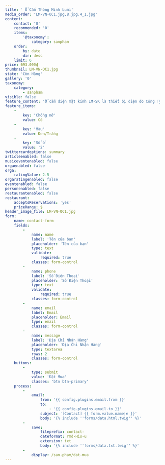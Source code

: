 ```yaml
---
title: ' Ổ Cắm Thông Minh Lumi'
media_order: 'LM-VN-OC1.jpg,8.jpg,4_1.jpg'
content:
    contact: '0'
    recommended: '0'
    items:
        '@taxonomy':
            category: sanpham
    order:
        by: date
        dir: desc
    limit: 6
price: 693.000₫
thumbnail: LM-VN-OC1.jpg
state: 'Còn Hàng'
gallery: '0'
taxonomy:
    category:
        - sanpham
visible: false
feature_content: "Ổ cắm điện mặt kính LM-SK là thiết bị điện do Công Ty CP Lumi Việt Nam sản xuất. Với bề mặt kính  cường lực cách điện,cách nhiệt,đây là thiết bị tuyệt đối an toàn với trẻ, chống mở, có nối đất.\r\n\r\nỔ cắm lumi là một thiết bị điện thông minh trong bộ giải pháp nhà thông minh Lumi, nó không chỉ có là thiết bị dùng để tiếp điện như những chiếc công tắc bình thường mà còn là món đồ trang trí cho ngôi nhà của bạn.\r\n\r\n![](/giahan/san-pham/o-cam-thong-minh-lumi/4_1.jpg)\r\n\r\nVới thiết kế đồng bộ với các công tắc cảm ứng, ổ cắm điện thông minh Lumi có vẻ ngoài SANG TRỌNG và ĐẸP MẮT. Bề mặt được trang bị mặt kính cường lực càng làm cho thiết bị này trở nên TINH TẾ hơn.\r\n\r\n![](/giahan/san-pham/o-cam-thong-minh-lumi/8.jpg) \r\n\r\nỔ cắm điện Lumi có hai màu cơ bản là màu đen và màu trắng phù hợp với mọi không gian sống và nội thất kiến trúc của mọi ngôi nhà từ hiện đại cho đến cổ điển.\r\n\r\nNgoài sử dụng cắm điện thì ổ điện Lumi còn sử dụng như một ổ cắm wifi, cắm dây cap truyền hình,…"
feature_items:
    -
        key: 'Chống mở'
        value: Có
    -
        key: 'Màu'
        value: Đen/Trắng
    -
        key: 'Sổ ổ'
        value: '2'
twittercardoptions: summary
articleenabled: false
musiceventenabled: false
orgaenabled: false
orga:
    ratingValue: 2.5
orgaratingenabled: false
eventenabled: false
personenabled: false
restaurantenabled: false
restaurant:
    acceptsReservations: 'yes'
    priceRange: $
header_image_file: LM-VN-OC1.jpg
form:
    name: contact-form
    fields:
        -
            name: name
            label: 'Tên của bạn'
            placeholder: 'Tên của bạn'
            type: text
            validate:
                required: true
            classes: form-control
        -
            name: phone
            label: 'Số Điện Thoại'
            placeholder: 'Số Điện Thoại'
            type: text
            validate:
                required: true
            classes: form-control
        -
            name: email
            label: Email
            placeholder: Email
            type: email
            classes: form-control
        -
            name: message
            label: 'Địa Chỉ Nhận Hàng'
            placeholder: 'Địa Chỉ Nhận Hàng'
            type: textarea
            rows: 2
            classes: form-control
    buttons:
        -
            type: submit
            value: 'Đặt Mua'
            classes: 'btn btn-primary'
    process:
        -
            email:
                from: '{{ config.plugins.email.from }}'
                to:
                    - '{{ config.plugins.email.to }}'
                subject: '[Contact] {{ form.value.name|e }}'
                body: '{% include ''forms/data.html.twig'' %}'
        -
            save:
                fileprefix: contact-
                dateformat: Ymd-His-u
                extension: txt
                body: '{% include ''forms/data.txt.twig'' %}'
        -
            display: /san-pham/dat-mua
---
```


